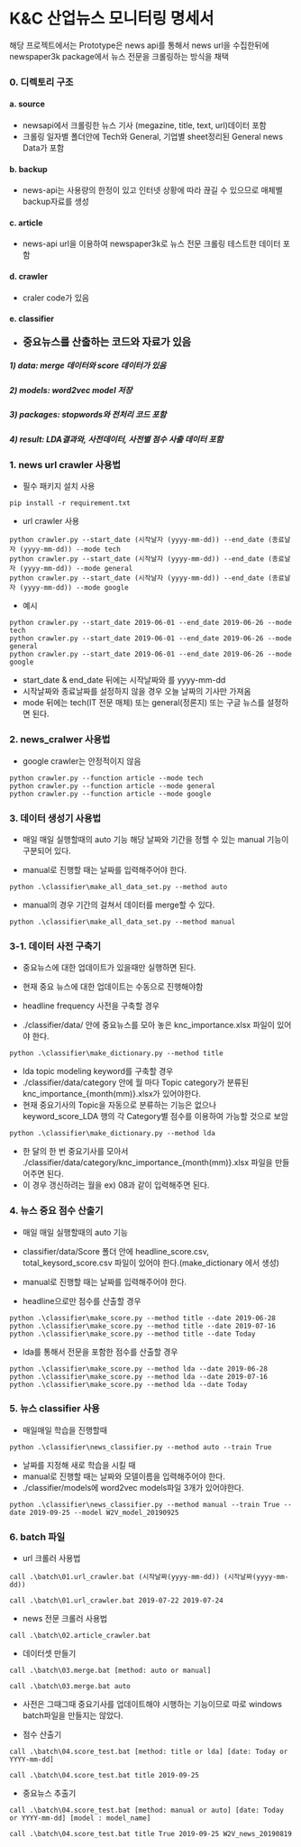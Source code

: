 # K&C 산업뉴스 모니터링 명세서

해당 프로젝트에서는 Prototype은 news api를 통해서 news url을 수집한뒤에 newspaper3k package에서 뉴스 전문을 크롤링하는 방식을 채택
### 0. 디렉토리 구조
#### a. source
+ newsapi에서 크롤링한 뉴스 기사 (megazine, title, text, url)데이터 포함
+ 크롤링 일자별 폴더안에 Tech와 General, 기업별 sheet정리된 General news Data가 포함

#### b. backup
+ news-api는 사용량의 한정이 있고 인터넷 상황에 따라 끊길 수 있으므로 매체별 backup자료를 생성

#### c. article
+ news-api url을 이용하여 newspaper3k로 뉴스 전문 크롤링 테스트한 데이터 포함

#### d. crawler
+ craler code가 있음

#### e. classifier
 - <p style="font-size:18px"><strong>중요뉴스를 산출하는 코드와 자료가 있음</strong></p>

##### 1) data: merge 데이터와 score 데이터가 있음
##### 2) models: word2vec model 저장
##### 3) packages: stopwords와 전처리 코드 포함
##### 4) result: LDA결과와, 사전데이터, 사전별 점수 사출 데이터 포함


### 1. news url crawler 사용법
+ 필수 패키지 설치 사용
```{python}
pip install -r requirement.txt
```
+ url crawler 사용
```{python}
python crawler.py --start_date (시작날자 (yyyy-mm-dd)) --end_date (종료날자 (yyyy-mm-dd)) --mode tech
python crawler.py --start_date (시작날자 (yyyy-mm-dd)) --end_date (종료날자 (yyyy-mm-dd)) --mode general
python crawler.py --start_date (시작날자 (yyyy-mm-dd)) --end_date (종료날자 (yyyy-mm-dd)) --mode google
```
+ 예시
```{python}
python crawler.py --start_date 2019-06-01 --end_date 2019-06-26 --mode tech
python crawler.py --start_date 2019-06-01 --end_date 2019-06-26 --mode general
python crawler.py --start_date 2019-06-01 --end_date 2019-06-26 --mode google
```
+ start_date & end_date 뒤에는 시작날짜와 를 yyyy-mm-dd
+ 시작날짜와 종료날짜를 설정하지 않을 경우 오늘 날짜의 기사만 가져옴
+ mode 뒤에는 tech(IT 전문 매체) 또는 general(정론지) 또는 구글 뉴스를 설정하면 된다.

### 2. news_cralwer 사용법

+ google crawler는 안정적이지 않음
```{python}
python crawler.py --function article --mode tech
python crawler.py --function article --mode general
python crawler.py --function article --mode google
```

### 3. 데이터 생성기 사용법
+ 매일 매일 실행할때의 auto 기능 해당 날짜와 기간을 정핼 수 있는 manual 기능이 구분되어 있다.

+ manual로 진행할 때는 날짜를 입력해주어야 한다.
```{python}
python .\classifier\make_all_data_set.py --method auto
```
+ manual의 경우 기간의 걸쳐서 데이터를 merge할 수 있다.
```{python}
python .\classifier\make_all_data_set.py --method manual
```

### 3-1. 데이터 사전 구축기
+ 중요뉴스에 대한 업데이트가 있을때만 실행하면 된다.
+ 현재 중요 뉴스에 대한 업데이트는 수동으로 진행해야함

+ headline frequency 사전을 구축할 경우
+ ./classifier/data/ 안에 중요뉴스를 모아 놓은 knc_importance.xlsx 파일이 있어야 한다.
```{python}
python .\classifier\make_dictionary.py --method title
```

+ lda topic modeling keyword를 구축할 경우
+ ./classifier/data/category 안에 월 마다 Topic category가 분류된 knc_importance_{month(mm)}.xlsx가 있어야한다.
+ 현재 중요기사의 Topic을 자동으로 분류하는 기능은 없으나 keyword_score_LDA 행의 각 Category별 점수를 이용하여 가능할 것으로 보암
```{python}
python .\classifier\make_dictionary.py --method lda
```
+ 한 달의 한 번 중요기사를 모아서 ./classifier/data/category/knc_importance_{month(mm)}.xlsx 파일을 만들어주면 된다.
+ 이 경우 갱신하려는 월을 ex) 08과 같이 입력해주면 된다.

### 4. 뉴스 중요 점수 산출기

+ 매일 매일 실행할때의 auto 기능
+ classifier/data/Score 폴더 안에 headline_score.csv, total_keysord_score.csv 파일이 있어야 한다.(make_dictionary 에서 생성)
+ manual로 진행할 때는 날짜를 입력해주어야 한다.

+ headline으로만 점수를 산출할 경우
```{python}
python .\classifier\make_score.py --method title --date 2019-06-28
python .\classifier\make_score.py --method title --date 2019-07-16
python .\classifier\make_score.py --method title --date Today
```

+ lda를 통해서 전문을 포함한 점수를 산출할 경우
```{python}
python .\classifier\make_score.py --method lda --date 2019-06-28
python .\classifier\make_score.py --method lda --date 2019-07-16
python .\classifier\make_score.py --method lda --date Today
```

### 5. 뉴스 classifier 사용


+ 매일매일 학습을 진행할때
```{python}
python .\classifier\news_classifier.py --method auto --train True
```

+ 날짜를 지정해 새로 학습을 시킬 때
+ manual로 진행할 때는 날짜와 모델이름을 입력해주어야 한다.
+ ./classifier/models에 word2vec models파일 3개가 있어야한다.
```{python}
python .\classifier\news_classifier.py --method manual --train True --date 2019-09-25 --model W2V_model_20190925
```


### 6. batch 파일

+ url 크롤러 사용법
```{bash}
call .\batch\01.url_crawler.bat (시작날짜(yyyy-mm-dd)) (시작날짜(yyyy-mm-dd))
```
```{bash}
call .\batch\01.url_crawler.bat 2019-07-22 2019-07-24
```

+ news 전문 크롤러 사용법
```{bash}
call .\batch\02.article_crawler.bat
```

+ 데이터셋 만들기
```{bash}
call .\batch\03.merge.bat [method: auto or manual]
```
```{bash}
call .\batch\03.merge.bat auto
```
+ 사전은 그때그때 중요기사를 업데이트해야 시행하는 기능이므로 따로 windows batch파일을 만들지는 않았다.

+ 점수 산출기
```{bash}
call .\batch\04.score_test.bat [method: title or lda] [date: Today or YYYY-mm-dd]
```
```{bash}
call .\batch\04.score_test.bat title 2019-09-25
```

+ 중요뉴스 추출기
```{bash}
call .\batch\04.score_test.bat [method: manual or auto] [date: Today or YYYY-mm-dd] [model : model_name]
```
```{bash}
call .\batch\04.score_test.bat title True 2019-09-25 W2V_news_20190819
```

